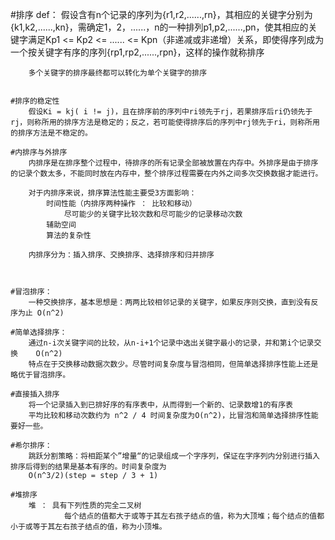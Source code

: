 #排序
	def：
		假设含有n个记录的序列为{r1,r2,......,rn}，其相应的关键字分别为{k1,k2,......,kn}，需确定1，2，......，n的一种排列p1,p2,......,pn，使其相应的关键字满足Kp1 <= Kp2 <= ...... <= Kpn（非递减或非递增）关系，即使得序列成为一个按关键字有序的序列{rp1,rp2,......,rpn}，这样的操作就称排序

		多个关键字的排序最终都可以转化为单个关键字的排序


	#排序的稳定性
		假设Ki = kj( i != j)，且在排序前的序列中ri领先于rj，若果排序后ri仍领先于rj，则称所用的排序方法是稳定的；反之，若可能使得排序后的序列中rj领先于ri，则称所用的排序方法是不稳定的。

	#内排序与外排序
		内排序是在排序整个过程中，待排序的所有记录全部被放置在内存中。外排序是由于排序的记录个数太多，不能同时放在内存中，整个排序过程需要在内外之间多次交换数据才能进行。

		对于内排序来说，排序算法性能主要受3方面影响：
			时间性能（内排序两种操作 ： 比较和移动）
				尽可能少的关键字比较次数和尽可能少的记录移动次数
			辅助空间
			算法的复杂性

		内排序分为：插入排序、交换排序、选择排序和归并排序



	#冒泡排序：
		一种交换排序，基本思想是：两两比较相邻记录的关键字，如果反序则交换，直到没有反序为止 O(n^2)

	#简单选择排序：	
		通过n-i次关键字间的比较，从n-i+1个记录中选出关键字最小的记录，并和第i个记录交换	O(n^2)
		特点在于交换移动数据次数少。尽管时间复杂度与冒泡相同，但简单选择排序性能上还是略优于冒泡排序。

	#直接插入排序
		将一个记录插入到已排好序的有序表中，从而得到一个新的、记录数增1的有序表
		平均比较和移动次数约为 n^2 / 4 时间复杂度为O(n^2)，比冒泡和简单选择排序性能要好一些。

	#希尔排序：
		跳跃分割策略：将相距某个”增量“的记录组成一个字序列，保证在字序列内分别进行插入排序后得到的结果是基本有序的。时间复杂度为
		O(n^3/2)(step = step / 3 + 1)

	#堆排序
		堆 ： 具有下列性质的完全二叉树	
				每个结点的值都大于或等于其左右孩子结点的值，称为大顶堆；每个结点的值都小于或等于其左右孩子结点的值，称为小顶堆。